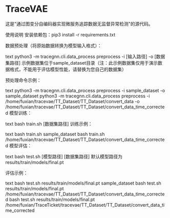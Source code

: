 # TraceVAE
这是"通过图变分自编码器实现微服务追踪数据无监督异常检测"的源代码。

使用说明
安装依赖包：pip3 install -r requirements.txt

数据预处理（将原始数据转换为模型输入格式）：

text
python3 -m tracegnn.cli.data_process preprocess -i [输入路径] -o [数据集路径]
示例数据集位于sample_dataset目录（注：此示例数据集仅用于演示数据格式，不能用于评估模型性能，请替换为您自己的数据集）

预处理命令示例：

text
python3 -m tracegnn.cli.data_process preprocess -i sample_dataset -o sample_dataset
python3 -m tracegnn.cli.data_process preprocess -i /home/fuxian/tracevae/TT_Dataset/TT_Dataset/convert_data -o /home/fuxian/tracevae/TT_Dataset/TT_Dataset/convert_data_time_corrected
模型训练：

text
bash train.sh [数据集路径]
训练示例：

text
bash train.sh sample_dataset
bash train.sh /home/fuxian/tracevae/TT_Dataset/TT_Dataset/convert_data_time_corrected
模型评估：

text
bash test.sh [模型路径] [数据集路径]
默认模型路径为results/train/models/final.pt

评估示例：

text
bash test.sh results/train/models/final.pt sample_dataset
bash test.sh results/train/models/final.pt /home/fuxian/tracevae/TT_Dataset/TT_Dataset/convert_data_time_corrected
bash test.sh results/train/models/final.pt /home/fuxian/TraceTicket/tracevae/TT_Dataset/TT_Dataset/convert_data_time_corrected